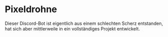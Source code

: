 # Pixeldrohne
Dieser Discord-Bot ist eigentlich aus einem schlechten Scherz entstanden, hat sich aber mittlerweile in ein vollständiges Projekt entwickelt.
